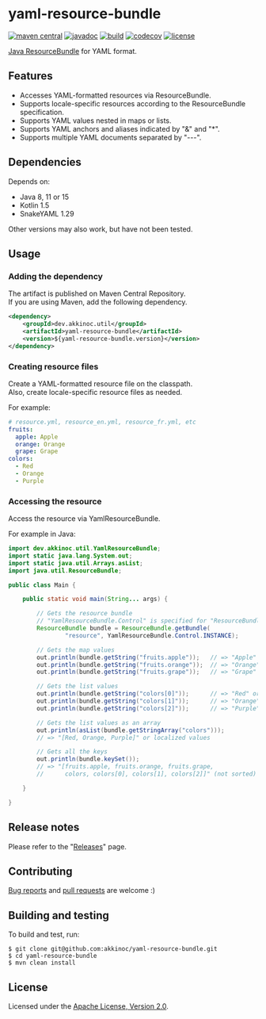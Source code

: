 # yaml-resource-bundle

[![maven central][maven central badge]][maven central]
[![javadoc][javadoc badge]][javadoc]
[![build][build badge]][build]
[![codecov][codecov badge]][codecov]
[![license][license badge]][license]

[maven central badge]: https://maven-badges.herokuapp.com/maven-central/dev.akkinoc.util/yaml-resource-bundle/badge.svg
[maven central]: https://maven-badges.herokuapp.com/maven-central/dev.akkinoc.util/yaml-resource-bundle
[javadoc badge]: https://javadoc.io/badge2/dev.akkinoc.util/yaml-resource-bundle/javadoc.svg
[javadoc]: https://javadoc.io/doc/dev.akkinoc.util/yaml-resource-bundle
[build badge]: https://github.com/akkinoc/yaml-resource-bundle/actions/workflows/build.yml/badge.svg
[build]: https://github.com/akkinoc/yaml-resource-bundle/actions/workflows/build.yml
[codecov badge]: https://codecov.io/gh/akkinoc/yaml-resource-bundle/branch/main/graph/badge.svg
[codecov]: https://codecov.io/gh/akkinoc/yaml-resource-bundle
[license badge]: https://img.shields.io/badge/license-Apache%202.0-blue
[license]: LICENSE.txt

[Java ResourceBundle] for YAML format.  

[Java ResourceBundle]: https://docs.oracle.com/javase/8/docs/api/java/util/ResourceBundle.html

## Features

* Accesses YAML-formatted resources via ResourceBundle.
* Supports locale-specific resources according to the ResourceBundle specification.
* Supports YAML values nested in maps or lists.
* Supports YAML anchors and aliases indicated by "&" and "*".
* Supports multiple YAML documents separated by "---".

## Dependencies

Depends on:  

* Java 8, 11 or 15
* Kotlin 1.5
* SnakeYAML 1.29

Other versions may also work, but have not been tested.  

## Usage

### Adding the dependency

The artifact is published on Maven Central Repository.  
If you are using Maven, add the following dependency.  

```xml
<dependency>
    <groupId>dev.akkinoc.util</groupId>
    <artifactId>yaml-resource-bundle</artifactId>
    <version>${yaml-resource-bundle.version}</version>
</dependency>
```

### Creating resource files

Create a YAML-formatted resource file on the classpath.  
Also, create locale-specific resource files as needed.  

For example:  

```yaml
# resource.yml, resource_en.yml, resource_fr.yml, etc
fruits:
  apple: Apple
  orange: Orange
  grape: Grape
colors:
  - Red
  - Orange
  - Purple
```

### Accessing the resource

Access the resource via YamlResourceBundle.  

For example in Java:  

```java
import dev.akkinoc.util.YamlResourceBundle;
import static java.lang.System.out;
import static java.util.Arrays.asList;
import java.util.ResourceBundle;

public class Main {

    public static void main(String... args) {

        // Gets the resource bundle
        // "YamlResourceBundle.Control" is specified for "ResourceBundle.Control"
        ResourceBundle bundle = ResourceBundle.getBundle(
                "resource", YamlResourceBundle.Control.INSTANCE);

        // Gets the map values
        out.println(bundle.getString("fruits.apple"));   // => "Apple" or a localized value
        out.println(bundle.getString("fruits.orange"));  // => "Orange" or a localized value
        out.println(bundle.getString("fruits.grape"));   // => "Grape" or a localized value

        // Gets the list values
        out.println(bundle.getString("colors[0]"));      // => "Red" or a localized value
        out.println(bundle.getString("colors[1]"));      // => "Orange" or a localized value
        out.println(bundle.getString("colors[2]"));      // => "Purple" or a localized value

        // Gets the list values as an array
        out.println(asList(bundle.getStringArray("colors")));
        // => "[Red, Orange, Purple]" or localized values

        // Gets all the keys
        out.println(bundle.keySet());
        // => "[fruits.apple, fruits.orange, fruits.grape,
        //      colors, colors[0], colors[1], colors[2]]" (not sorted)

    }

}
```

## Release notes

Please refer to the "[Releases]" page.  

[Releases]: https://github.com/akkinoc/yaml-resource-bundle/releases

## Contributing

[Bug reports] and [pull requests] are welcome :)  

[Bug reports]: https://github.com/akkinoc/yaml-resource-bundle/issues
[pull requests]: https://github.com/akkinoc/yaml-resource-bundle/pulls

## Building and testing

To build and test, run:  

```console
$ git clone git@github.com:akkinoc/yaml-resource-bundle.git
$ cd yaml-resource-bundle
$ mvn clean install
```

## License

Licensed under the [Apache License, Version 2.0].  

[Apache License, Version 2.0]: LICENSE.txt
